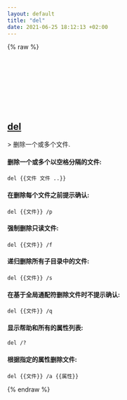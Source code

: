 ```yaml
---
layout: default
title: "del"
date: 2021-06-25 18:12:13 +02:00
---
```

{% raw %}
<h2 id="del">
  <a href="/zh/windows/del.html">del</a> <a href="#del"><svg class="icon">
    <use href="/assets/images/unicode_sprite.svg#link" />
  </svg></a>
</h2>
> 删除一个或多个文件.

#### 删除一个或多个以空格分隔的文件:
```shell
del {{文件 文件 ..}}
```
#### 在删除每个文件之前提示确认:
```shell
del {{文件}} /p
```
#### 强制删除只读文件:
```shell
del {{文件}} /f
```
#### 递归删除所有子目录中的文件:
```shell
del {{文件}} /s
```
#### 在基于全局通配符删除文件时不提示确认:
```shell
del {{文件}} /q
```
#### 显示帮助和所有的属性列表:
```shell
del /?
```
#### 根据指定的属性删除文件:
```shell
del {{文件}} /a {{属性}}
```
{% endraw %}